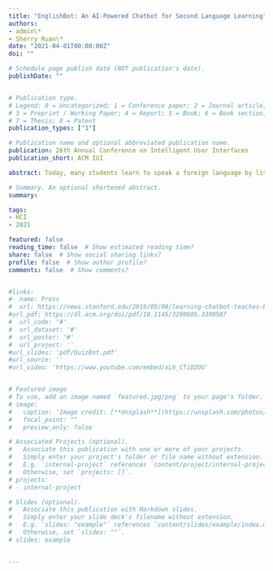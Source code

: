 ```yaml
---
title: "EnglishBot: An AI-Powered Chatbot for Second Language Learning"
authors:
- admin\*
- Sherry Ruan\*
date: "2021-04-01T00:00:00Z"
doi: ""

# Schedule page publish date (NOT publication's date).
publishDate: ""


# Publication type.
# Legend: 0 = Uncategorized; 1 = Conference paper; 2 = Journal article;
# 3 = Preprint / Working Paper; 4 = Report; 5 = Book; 6 = Book section;
# 7 = Thesis; 8 = Patent
publication_types: ["1"]

# Publication name and optional abbreviated publication name.
publication: 26th Annual Conference on Intelligent User Interfaces
publication_short: ACM IUI

abstract: Today, many students learn to speak a foreign language by listening to and repeating pre-recorded materials. This is due to the lack of practice opportunities with human partners. Leveraging recent advancements in AI, Speech, and NLP, we developed EnglishBot, a language learning chatbot that converses with students interactively on college-related topics and provides adaptive feedback. We evaluated EnglishBot against a traditional listen-and-repeat interface with 56 Chinese college students through two six-day user studies under both voluntary and fixed-usage conditions. Results show that students were more engaged with EnglishBot and voluntarily spent 2.1 times more time interacting with it. Students’ fluency also improved more with  EnglishBot under the IELTS grading standard. Our results suggest that chatbots are an effective learning tool to engage students and have great potential to enhance foreign learners’ speaking abilities.

# Summary. An optional shortened abstract.
summary:

tags:
- HCI
- 2021

featured: false
reading_time: false  # Show estimated reading time?
share: false  # Show social sharing links?
profile: false  # Show author profile?
comments: false  # Show comments?


#links:
#- name: Press
#  url: https://news.stanford.edu/2019/05/08/learning-chatbot-teaches-beats-flashcards/
#url_pdf: https://dl.acm.org/doi/pdf/10.1145/3290605.3300587
#  url_code: '#'
#  url_dataset: '#'
#  url_poster: '#'
#  url_project: ''
#url_slides: 'pdf/QuizBot.pdf'
#url_source: ''
#url_video: 'https://www.youtube.com/embed/xL6_CTiD2DU'


# Featured image
# To use, add an image named `featured.jpg/png` to your page's folder.
# image:
#   caption: 'Image credit: [**Unsplash**](https://unsplash.com/photos/pLCdAaMFLTE)'
#   focal_point: ""
#   preview_only: false

# Associated Projects (optional).
#   Associate this publication with one or more of your projects.
#   Simply enter your project's folder or file name without extension.
#   E.g. `internal-project` references `content/project/internal-project/index.md`.
#   Otherwise, set `projects: []`.
# projects:
# - internal-project

# Slides (optional).
#   Associate this publication with Markdown slides.
#   Simply enter your slide deck's filename without extension.
#   E.g. `slides: "example"` references `content/slides/example/index.md`.
#   Otherwise, set `slides: ""`.
# slides: example


---
```



<!-- {{% callout note %}}
Click the *Cite* button above to demo the feature to enable visitors to import publication metadata into their reference management software.
{{% /callout %}}

{{% callout note %}}
Create your slides in Markdown - click the *Slides* button to check out the example.
{{% /callout %}}

Supplementary notes can be added here, including [code, math, and images](https://wowchemy.com/docs/writing-markdown-latex/). -->
